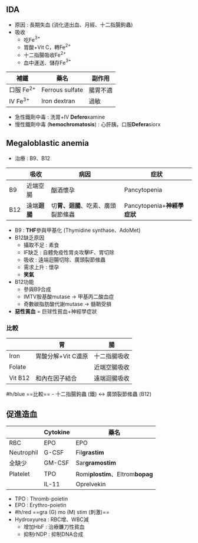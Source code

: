 ## IDA
- 原因 : 長期失血 (消化道出血、月經、十二指腸鉤蟲)
- 吸收
	- 吃Fe$^{3+}$
	- 胃酸+Vit C，轉Fe$^{2+}$
	- 十二指腸吸收Fe$^{2+}$
	- 血中運送、儲存Fe$^{3+}$

| 補鐵     | 藥名            | 副作用   |
|----------|-----------------|----------|
| 口服 Fe$^{2+}$ | Ferrous sulfate | 腸胃不適 |
| IV Fe$^{3+}$  | Iron dextran    | 過敏     |
- 急性鐵劑中毒 : 洗胃+IV **Defero**xamine
- 慢性鐵劑中毒 (**hemochromatosis**) : 心肝胰，口服**Defera**siorx
## Megaloblastic anemia
- 治療 : B9、B12

|       | 吸收     | 病因                         | 症狀                    |
|-------|----------|------------------------------|-------------------------|
| B9  | 近端空腸 | 酗酒懷孕                     | Pancytopenia            |
| B12 | 遠端**迴腸** | 切**胃、迴腸**、吃素、廣頭裂節絛蟲 | Pancytopenia+**神經學症狀** |
- B9 : **THF**參與甲基化 (Thymidine synthase、AdoMet)
- B12缺乏原因
	- 攝取不足 : 素食
	- IF缺乏 : 自體免疫性胃炎攻擊IF、胃切除
	- 吸收 : 遠端迴腸切除、廣頭裂節絛蟲
	- 需求上升 : 懷孕
	- **笑氣**
- B12功能
	- 參與B9合成
	- IMTV胺基酸mutase -> 甲基丙二酸血症
	- 奇數碳脂肪酸代謝mutase -> 髓鞘受損
- **惡性貧血** = 巨球性貧血+神經學症狀
### 比較
|         | 胃                 | 腸           |
|---------|--------------------|--------------|
| Iron    | 胃酸分解+Vit C還原 | 十二指腸吸收 |
| Folate  |                    | 近端空腸吸收 |
| Vit B12 | 和內在因子結合     | 遠端迴腸吸收 |
#h/blue ==比較==
	- 十二指腸鉤蟲 (鐵) <-> 廣頭裂節絛蟲 (B12)
## 促進造血
|            | Cytokine | 藥名                     |
|------------|----------|--------------------------|
| RBC        | EPO      | EPO                      |
| Neutrophil | G-CSF    | Fil**grastim**               |
| 全缺少     | GM-CSF   | Sar**gramostim**             |
| Platelet   | TPO      | Romi**plostim**、Eltrom**bopag** |
|            | IL-11    | Oprelvekin               |
- TPO : Thromb-poietin
- EPO : Erythro-poietin
- #h/red ==gra (G) mo (M) stim (刺激)==
- Hydroxyurea : RBC增、WBC減
	- 增加HbF : 治療鐮刀性貧血
	- 抑制rNDP : 抑制DNA合成